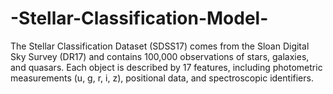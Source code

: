 # -Stellar-Classification-Model-
The Stellar Classification Dataset (SDSS17) comes from the Sloan Digital Sky Survey (DR17) and contains 100,000 observations of stars, galaxies, and quasars. Each object is described by 17 features, including photometric measurements (u, g, r, i, z), positional data, and spectroscopic identifiers. 
